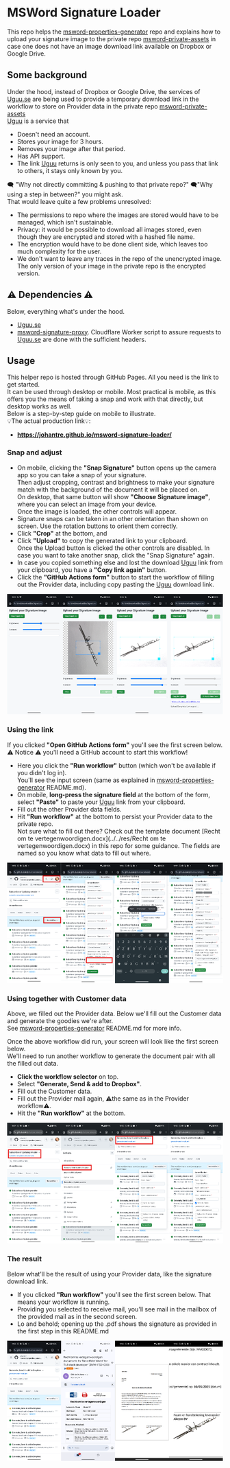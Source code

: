 # MSWord Signature Loader

This repo helps the [msword-properties-generator](https://github.com/johantre/msword-properties-generator) repo and explains how to upload your signature image to the private repo [msword-private-assets](https://github.com/johantre/msword-private-assets) in case one does not have an image download link available on Dropbox or Google Drive. 

## Some background
Under the hood, instead of Dropbox or Google Drive, the services of [Uguu.se](https://uguu.se/) are being used to provide a temporary download link in the workflow to store on Provider data in the private repo [msword-private-assets](https://github.com/johantre/msword-private-assets)\
[Uguu](https://uguu.se/) is a service that 
- Doesn't need an account.
- Stores your image for 3 hours.
- Removes your image after that period.
- Has API support.
- The link [Uguu](https://uguu.se/) returns is only seen to you, and unless you pass that link to others, it stays only known by you. 

🗨️ "Why not directly committing & pushing to that private repo?" 🗨️"Why using a step in between?" you might ask.\
That would leave quite a few problems unresolved:
- The permissions to repo where the images are stored would have to be managed, which isn't sustainable.
- Privacy: it would be possible to download all images stored, even though they are encrypted and stored with a hashed file name.
- The encryption would have to be done client side, which leaves too much complexity for the user.
- We don't want to leave any traces in the repo of the unencrypted image. The only version of your image in the private repo is the encrypted version.

## ⚠️ Dependencies ⚠️
Below, everything what's under the hood.
- [Uguu.se](https://uguu.se/)
- [msword-signature-proxy](https://github.com/johantre/msword-signature-proxy). Cloudflare Worker script to assure requests to [Uguu.se](https://uguu.se/) are done with the sufficient headers.

## Usage 
This helper repo is hosted through GitHub Pages. All you need is the link to get started.\
It can be used through desktop or mobile. Most practical is mobile, as this offers you the means of taking a snap and work with that directly, but desktop works as well.\
Below is a step-by-step guide on mobile to illustrate.\
💡The actual production link💡:  
- **https://johantre.github.io/msword-signature-loader/**

### Snap and adjust
- On mobile, clicking the **"Snap Signature"** button opens up the camera app so you can take a snap of your signature.\
Then adjust cropping, contrast and brightness to make your signature match with the background of the document it will be placed on.\
On desktop, that same button will show **"Choose Signature image"**, where you can select an image from your device.\
Once the image is loaded, the other controls will appear.
- Signature snaps can be taken in an other orientation than shown on screen. Use the rotation buttons to orient them correctly.  
- Click **"Crop"** at the bottom, and 
- Click **"Upload"** to copy the generated link to your clipboard.\
Once the Upload button is clicked the other controls are disabled. In case you want to take another snap, click the "Snap Signature" again.
- In case you copied something else and lost the download [Uguu](https://uguu.se/) link from your clipboard, you have a **"Copy link again"** button.
- Click the **"GitHub Actions form"** button to start the workflow of filling out the Provider data, including copy pasting the [Uguu](https://uguu.se/) download link. 
<div style="display: flex; justify-content: space-between;">
<a href="assets/Signature Loader1.png"><img src="assets/Signature Loader1.png" width="200"></a>
<a href="assets/Signature Loader2.png"><img src="assets/Signature Loader2.png" width="200"></a>
<a href="assets/Signature Loader3.png"><img src="assets/Signature Loader3.png" width="200"></a>
<a href="assets/Signature Loader4.png"><img src="assets/Signature Loader4.png" width="200"></a>
</div>

### Using the link
If you clicked **"Open GitHub Actions form"** you'll see the first screen below. ⚠️ Notice ⚠️ you'll need a GitHub account to start this workflow!
- Here you click the **"Run workflow"** button (which won't be available if you didn't log in).\
You'll see the input screen (same as explained in [msword-properties-generator](https://github.com/johantre/msword-properties-generator) README.md).
- On mobile, **long-press the signature field** at the bottom of the form, select **"Paste"** to paste your [Uguu](https://uguu.se/) link from your clipboard.
- Fill out the other Provider data fields.
- Hit **"Run workflow"** at the bottom to persist your Provider data to the private repo.\
Not sure what to fill out there?  Check out the template document [Recht om te vertegenwoordigen.docx](../../res/Recht om te vertegenwoordigen.docx) in this repo for some guidance. The fields are named so you know what data to fill out where. 
<div style="display: flex; justify-content: space-between;">
<a href="assets/Signature Loader5.png"><img src="assets/Signature Loader5.png" width="240"></a>
<a href="assets/Signature Loader6.png"><img src="assets/Signature Loader6.png" width="240"></a>
<a href="assets/Signature Loader7.png"><img src="assets/Signature Loader7.png" width="240"></a>
<a href="assets/Signature Loader8.png"><img src="assets/Signature Loader8.png" width="240"></a>
</div>

### Using together with Customer data
Above, we filled out the Provider data.  Below we'll fill out the Customer data and generate the goodies we're after.\
See [msword-properties-generator](https://github.com/johantre/msword-properties-generator) README.md for more info.

Once the above workflow did run, your screen will look like the first screen below.\
We'll need to run another workflow to generate the document pair with all the filled out data.
- **Click the workflow selector** on top.
- Select **"Generate, Send & add to Dropbox"**.
- Fill out the Customer data.
- Fill out the Provider mail again, ⚠️the same as in the Provider workflow⚠️.
- Hit the **"Run workflow"** at the bottom.

<div style="display: flex; justify-content: space-between;">
<a href="assets/Usage1.png"><img src="assets/Usage1.png" width="240"></a>
<a href="assets/Usage2.png"><img src="assets/Usage2.png" width="240"></a>
<a href="assets/Usage3.png"><img src="assets/Usage3.png" width="240"></a>
<a href="assets/Usage4.png"><img src="assets/Usage4.png" width="240"></a>
</div>

### The result 
Below what'll be the result of using your Provider data, like the signature download link.

- If you clicked **"Run workflow"** you'll see the first screen below. That means your workflow is running.  
- Providing you selected to receive mail, you'll see mail in the mailbox of the provided mail as in the second screen.
- Lo and behold; opening up the .pdf shows the signature as provided in the first step in this README.md

<div style="display: flex; justify-content: space-between;">
<a href="assets/Signature Loader-GenerateSend1.png"><img src="assets/Signature Loader-GenerateSend1.png" width="240"></a>
<a href="assets/Signature Loader-GenerateSend2.png"><img src="assets/Signature Loader-GenerateSend2.png" width="240"></a>
<a href="assets/Signature Loader-GenerateSend3.png"><img src="assets/Signature Loader-GenerateSend3.png" width="240"></a>
<a href="assets/Signature Loader-GenerateSend4.png"><img src="assets/Signature Loader-GenerateSend4.png" width="240"></a>
</div>